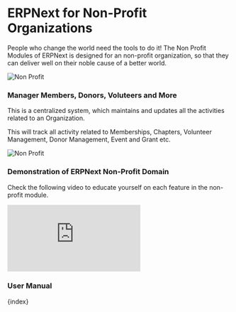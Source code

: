 # ERPNext for Non-Profit Organizations

People who change the world need the tools to do it! The Non Profit Modules of ERPNext is designed for an non-profit organization, so that they can deliver well on their noble cause of a better world.

<img class="screenshot" alt="Non Profit" src="{{docs_base_url}}/assets/img/non_profit/non-profit-hero-linus.png">

### Manager Members, Donors, Voluteers and More

This is a centralized system, which maintains and updates all the activities related to an Organization.

This will track all activity related to Memberships, Chapters, Volunteer Management, Donor Management, Event and Grant etc.

<img class="screenshot" alt="Non Profit" src="{{docs_base_url}}/assets/img/non_profit/chapter.png">

### Demonstration of ERPNext Non-Profit Domain

Check the following video to educate yourself on each feature in the non-profit module.

<div>
    <div class='embed-container'>
        <iframe src='https://www.youtube.com/embed/p3l0Kq-TU5Y' frameborder='0' allowfullscreen>
        </iframe>
    </div>
</div>

### User Manual

{index}